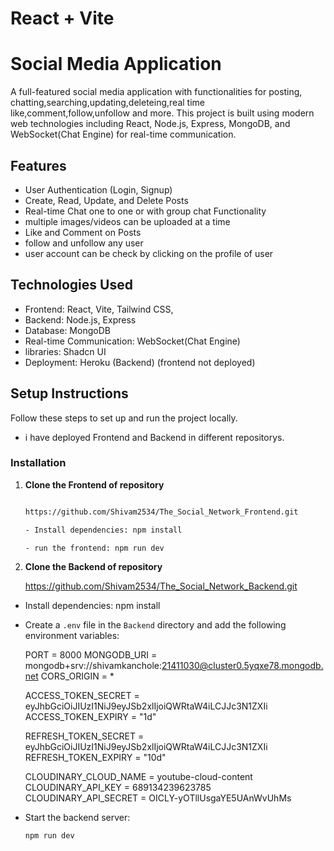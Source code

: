# React + Vite

# Social Media Application

A full-featured social media application with functionalities for posting, chatting,searching,updating,deleteing,real time like,comment,follow,unfollow and more. This project is built using modern web technologies including React, Node.js, Express, MongoDB, and WebSocket(Chat Engine) for real-time communication.

## Features

- User Authentication (Login, Signup)
- Create, Read, Update, and Delete Posts
- Real-time Chat one to one or with group chat Functionality
- multiple images/videos can be uploaded at a time
- Like and Comment on Posts
- follow and unfollow any user
- user account can be check by clicking on the profile of user

## Technologies Used

- Frontend: React, Vite, Tailwind CSS,
- Backend: Node.js, Express
- Database: MongoDB
- Real-time Communication: WebSocket(Chat Engine)
- libraries: Shadcn UI
- Deployment: Heroku (Backend) (frontend not deployed)

## Setup Instructions

Follow these steps to set up and run the project locally.

- i have deployed Frontend and Backend in different repositorys.

### Installation

1. **Clone the Frontend of repository**

   ```sh

   https://github.com/Shivam2534/The_Social_Network_Frontend.git

   - Install dependencies: npm install

   - run the frontend: npm run dev

   ```

2. **Clone the Backend of repository**

   https://github.com/Shivam2534/The_Social_Network_Backend.git

- Install dependencies: npm install

- Create a `.env` file in the `Backend` directory and add the following environment  variables:

  PORT = 8000
  MONGODB_URI = mongodb+srv://shivamkanchole:21411030@cluster0.5yqxe78.mongodb.net
  CORS_ORIGIN = *

  ACCESS_TOKEN_SECRET = eyJhbGciOiJIUzI1NiJ9eyJSb2xlIjoiQWRtaW4iLCJJc3N1ZXIi
  ACCESS_TOKEN_EXPIRY = "1d"

  REFRESH_TOKEN_SECRET = eyJhbGciOiJIUzI1NiJ9eyJSb2xlIjoiQWRtaW4iLCJJc3N1ZXIi
  REFRESH_TOKEN_EXPIRY = "10d"

  CLOUDINARY_CLOUD_NAME = youtube-cloud-content
  CLOUDINARY_API_KEY = 689134239623785
  CLOUDINARY_API_SECRET = OICLY-yOTllUsgaYE5UAnWvUhMs

- Start the backend server:

  ```sh
  npm run dev
  ```


